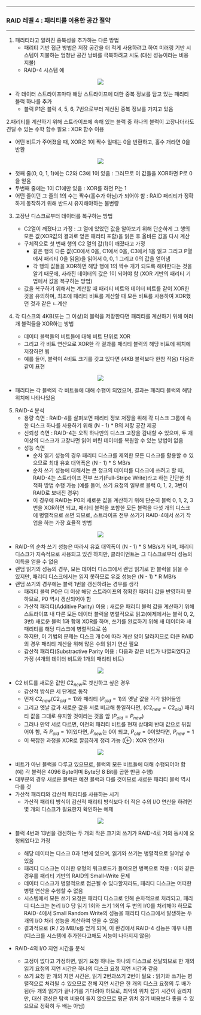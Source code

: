 -----
### RAID 레벨 4 : 패리티를 이용한 공간 절약
-----
1. 패리티라고 알려진 중복성을 추가하는 다른 방법
   - 패리티 기반 접근 방법은 저장 공간을 더 적게 사용하려고 하여 미러링 기반 시스템이 지불하는 엄청난 공간 낭비를 극복하려고 시도 (대신 성능이라는 비용 지불)
   - RAID-4 시스템 예
<div align="center">
<img src="https://github.com/user-attachments/assets/9f9ab798-716e-4869-af46-094c6c5bb728">
</div>

   - 각 데이터 스트라이프마다 해당 스트라이프에 대한 중복 정보를 담고 있는 패리티 블럭 하나를 추가
     + 블럭 P1은 블럭 4, 5, 6, 7번으로부터 계산된 중복 정보를 가지고 있음

 2.패리티를 계산하기 위해 스트라이프에 속해 있는 블럭 중 하나의 블럭이 고장나더라도 견딜 수 있는 수학 함수 필요 : XOR 함수 이용
   - 어떤 비트가 주어졌을 때, XOR은 1이 짝수 일때는 0을 반환하고, 홀수 개라면 0을 반환
<div align="center">
<img src="https://github.com/user-attachments/assets/956ec369-acc0-4744-97c2-016896d4a116">
</div>

   - 첫째 줄(0, 0, 1, 1)에는 C2와 C3에 1이 있음 : 그러므로 이 값들을 XOR하면 P로 0을 얻음
   - 두번째 줄에는 1이 C1에만 있음 : XOR를 하면 P는 1
   - 어떤 줄이던 그 줄의 1의 수는 짝수(홀수가 아님)가 되어야 함 : RAID 패리티가 정확하게 동작하기 위해 반드시 유지해야하는 불변량

3. 고장난 디스크로부터 데이터를 복구하는 방법
   - C2열이 깨졌다고 가정 : 그 열에 있었던 값을 알아보기 위해 단순하게 그 행의 모든 값(XOR값의 결과로 얻은 패리티 포함)을 읽은 후 올바른 값을 다시 계산
   - 구체적으로 첫 번째 행의 C2 열의 값(1)이 깨졌다고 가정
     + 같은 행의 다른 값(C0에서 0을, C1에서 0을, C3에서 1을 읽고 그리고 P열에서 패리티 0을 읽음)을 읽어서 0, 0, 1 그리고 0의 값을 얻어냄
     + 각 행의 값들을 XOR하면 해당 행에 1의 짝수 개가 되도록 해야한다는 것을 알기 때문에, 사라진 데이터의 값은 1이 되어야 함 (XOR 기반의 패리티 기법에서 값을 복구하는 방법)
   - 값을 복구하기 위해서는 계산할 때 패리티 비트와 데이터 비트를 같이 XOR한 것을 유의하며, 최초에 패리티 비트를 계산할 때 모든 비트를 사용하여 XOR했던 것과 같은 ㄴ계산
  
4. 각 디스크의 4KB(또는 그 이상)의 블럭을 저장한다면 패리티를 계산하기 위해 여러 개 블럭들을 XOR하는 방법
   - 데이터 블럭들의 비트들에 대해 비트 단위로 XOR
   - 그리고 각 비트 연산으로 XOR한 각 결과를 패리티 블럭의 해당 비트에 위치에 저장하면 됨
   - 예를 들어, 블럭이 4비트 크기를 갖고 있다면 (4KB 블럭보다 한참 작음) 다음과 같이 표현
<div align="center">
<img src="https://github.com/user-attachments/assets/21553c41-3c84-405d-af27-feca7afa484c">
</div>

   - 패리티는 각 블럭의 각 비트들에 대해 수행이 되었으며, 결과는 패리티 블럭의 해당 위치에 나타나있음

5. RAID-4 분석
   - 용량 측면 : RAID-4를 살펴보면 패리티 정보 저장을 위해 각 디스크 그룹에 속한 디스크 하나를 사용하기 위해 (N - 1) * B의 저장 공간 제공
   - 신뢰성 측면 : RAID-4는 오직 하나만의 디스크 고장을 감내할 수 있으며, 두 개 이상의 디스크가 고장나면 읽어 버린 데이터를 복원할 수 있는 방법이 없음
   - 성능 측면
     + 순차 읽기 성능의 경우 패리티 디스크를 제외한 모든 디스크를 활용할 수 있으므로 최대 유효 대역폭은 (N - 1) * S MB/s
     + 순차 쓰기 성능에 대해서는 큰 청크의 데이터를 디스크에 쓰려고 할 때, RAID-4는 스트라이프 전부 쓰기(Full-Stripe Write)라고 하는 간단한 최적화 방법 수행 가능 (예를 들어, 쓰기 요청의 일부로 블럭 0, 1, 2, 3번이 RAID로 보내진 경우)
     + 이 경우에 RAID는 P0의 새로운 값을 계산하기 위해 단순히 블럭 0, 1, 2, 3번을 XOR하면 되고, 패리티 블럭을 포함한 모든 블럭을 다섯 개의 디스크에 병렬적으로 쓰면 되므로, 스트라이프 전부 쓰기가 RAID-4에서 쓰기 작업을 하는 가장 효율적 방법
<div align="center">
<img src="https://github.com/user-attachments/assets/5d5ed89c-6947-43dc-8c46-2c10b2a600a9">
</div>

   - RAID-의 순차 쓰기 성능은 따라서 유효 대역폭이 (N - 1) * S MB/s가 되며, 패리티 디스크가 지속적으로 사용되고 있긴 하지만, 클라이언트는 그 디스크로부터 성능의 이득을 얻을 수 없음
   - 랜덤 읽기의 성능의 경우, 모든 데이터 디스크에서 랜덤 읽기로 한 블럭을 읽을 수 있지만, 패리디 디스크에서는 읽지 못하므로 유효 성능은 (N - 1) * R MB/s
   - 랜덤 쓰기의 경우에는 블럭 1번을 갱신하려는 경우를 생각
     + 패리티 블럭 P0은 더 이상 해당 스트라이프의 정확한 패리티 값을 반영하지 못하므로, P0 역시 갱신되어야 함
     + 가산적 패리티(Additive Parity) 이용 : 새로운 패리티 블럭 값을 계산하기 위해 스트라이프 내 다른 모든 데이터 블럭을 병렬적으로 읽고(예제에서는 블럭 0, 2, 3번) 새로운 블럭 1과 함께 XOR를 하며, 쓰기를 완료하기 위해 새 데이터와 새 패리티를 해당 디스크에 병렬적으로 씀
     + 하지만, 이 기법의 문제는 디스크 개수에 따라 계산 양이 달라지므로 더큰 RAID의 경우 패리티 계산을 위해 많은 수의 읽기 연산 필요
     + 감산적 패리티(Substractive Parity 이용 : 다음과 같은 비트가 나열되었다고 가정 (4개의 데이터 비트와 1개의 패리티 비트)
<div align="center">
<img src="https://github.com/user-attachments/assets/68a4650b-658c-44e3-a28e-a257d0430a9a">
</div>

   - C2 비트를 새로운 값인 $C2_{new}$로 갯신하고 싶은 경우
     + 감산적 방식은 세 단계로 동작
     + 먼저 $C2_{new}(C2_{old} = 1)$와 패리티 ($P_{old} = 1$)의 옛날 값을 각각 읽어들임
     + 그리고 엣날 값과 새로운 값을 서로 비교해 동일하다면, ($C2_{new} = C2_{old}$) 패리티 값을 그대로 유지할 것이라는 것을 암 ($P_{old} = P_{new}$)
     + 그러나 만약 서로 다르면, 이전의 패리티 비트를 현재 상태의 반대 값으로 뒤집어야 함, 즉 $P_{old} = 1$이었다면, $P_{new}$는 0이 되고, $P_{old} = 0$이었다면, $P_{new} = 1$
     + 이 복잡한 과정을 XOR로 깔끔하게 정리 가능 (⊕ : XOR 연산자)
<div align="center">
<img src="https://github.com/user-attachments/assets/5a81989a-eb03-44c4-8dfd-8ad0b5dfea19">
</div>

   - 비트가 아닌 블럭을 다루고 있으므로, 블럭의 모든 비트들에 대해 수행되어야 함 (예) 각 블럭은 4096 Byte이며 Byte당 8 Bit를 곱한 만큼 수행)
   - 대부분의 경우 새로운 블럭은 예전 블럭과 다를 것이므로 새로운 패리티 블럭 역시 다를 것
   - 가산적 패리티와 감산적 패리티를 사용하는 시기
     + 가산적 패리티 방식이 감산적 패리티 방식보다 더 적은 수의 I/O 연산을 하려면 몇 개의 디스크가 필요한지 확인하는 예제
<div align="center">
<img src="https://github.com/user-attachments/assets/7f1a35dd-a6e8-4e9f-89ae-497e1973e4ac">
</div>

   - 블럭 4번과 13번을 갱신하는 두 개의 작은 크기의 쓰기가 RAID-4로 거의 동시에 요청되었다고 가정
     + 해당 데이터는 디스크 0과 1번에 있으며, 읽기와 쓰기는 병렬적으로 일어날 수 있음
     + 패리디 디스크는 이러한 유형의 워크로드가 들어오면 병목으로 작용 : 이와 같은 경우를 패리티 기반의 RAID의 Small-Write 문제
     + 데이터 디스크가 병렬적으로 접근될 수 있다할지라도, 패리디 디스크는 어떠한 병렬 연산을 수행할 수 없음
     + 시스템에서 모든 쓰기 요청은 패리디 디스크로 인해 순차적으로 처리되고, 패리디 디스크는 논리 I/O 당 읽기 1회와 쓰기 1회의 두 번의 I/O를 처리해야 하므로 RAID-4에서 Small Random Write의 성능을 패리티 디스크에서 발생하는 두 개의 I/O 처리 성능을 계산하여 얻을 수 있음
     + 결과적으로 (R / 2) MB/s를 얻게 되며, 이 환경에서 RAID-4 성능은 매우 나쁨 (디스크를 시스템에 추가한다고해도 서능이 나아지지 않음)

   - RAID-4의 I/O 지연 시간을 분석
     + 고정이 없다고 가정하면, 읽기 요청 하나는 하나의 디스크로 전달되므로 한 개의 읽기 요청의 지연 시간은 하나의 디스크 요청 지연 시간과 같음
     + 쓰기 요청 한 개의 지연 시간은, 읽기 2번과쓰기 2번이 필요 : 읽기와 쓰기는 병렬적으로 처리될 수 있으므로 전체 지연 시간은 한 개의 디스크 요청의 두 배가 됨(두 개의 읽기가 끝나기를 기다려야 하므로, 최악의 위치 잡기 시간이 걸리지만, 대신 갱신은 탐색 비용이 들지 않으므로 평균 위치 잡기 비용보다 좋을 수 있으므로 정확히 두 배는 아님)

